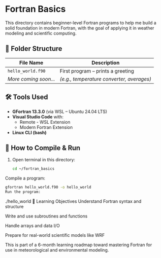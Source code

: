 # Fortran Basics 

This directory contains beginner-level Fortran programs to help me build a solid foundation in modern Fortran, with the goal of applying it in weather modeling and scientific computing.

## 📁 Folder Structure

| File Name            | Description                              |
|----------------------|------------------------------------------|
| `hello_world.f90`    | First program – prints a greeting        |
| _More coming soon..._| _(e.g., temperature converter, averages)_|

## 🛠 Tools Used

- **GFortran 13.3.0** (via WSL – Ubuntu 24.04 LTS)
- **Visual Studio Code** with:
  - Remote - WSL Extension
  - Modern Fortran Extension
- **Linux CLI (bash)**

## 🚦 How to Compile & Run

1. Open terminal in this directory:
   ```bash
   cd ~/fortran_basics

Compile a program:

```bash
gfortran hello_world.f90 -o hello_world
Run the program:

```
./hello_world
🎯 Learning Objectives
Understand Fortran syntax and structure

Write and use subroutines and functions

Handle arrays and data I/O

Prepare for real-world scientific models like WRF

This is part of a 6-month learning roadmap toward mastering Fortran for use in meteorological and environmental modeling.
